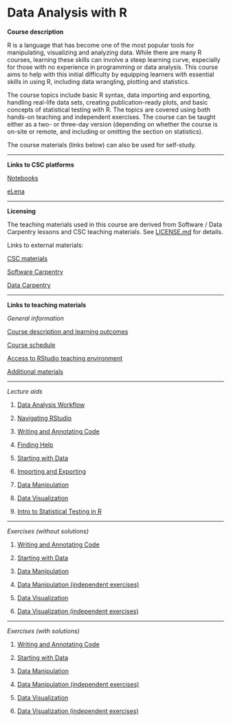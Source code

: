 # Data Analysis with R

**Course description**

R is a language that has become one of the most popular tools for manipulating, visualizing and analyzing data. While there are many R courses, learning these skills can involve a steep learning curve, especially for those with no experience in programming or data analysis. This course aims to help with this initial difficulty by equipping learners with essential skills in using R, including data wrangling, plotting and statistics.

The course topics include basic R syntax, data importing and exporting, handling real-life data sets, creating publication-ready plots, and basic concepts of statistical testing with R. The topics are covered using both hands-on teaching and independent exercises. The course can be taught either as a two- or three-day version (depending on whether the course is on-site or remote, and including or omitting the section on statistics).

The course materials (links below) can also be used for self-study.

---

**Links to CSC platforms**

[Notebooks](https://notebooks.csc.fi/)

[eLena](https://e-learn.csc.fi)

---

**Licensing**

The teaching materials used in this course are derived from Software / Data Carpentry lessons and CSC teaching materials. See [LICENSE.md](LICENSE.md) for details.

Links to external materials:

[CSC materials](https://github.com/csc-training/R-for-beginners)

[Software Carpentry](https://software-carpentry.org)

[Data Carpentry](https://datacarpentry.org/)

---

**Links to teaching materials**

*General information*

[Course description and learning outcomes](https://csc-training.github.io/da-with-r-remote/CourseDescription/CourseDescription.html)

[Course schedule](https://csc-training.github.io/da-with-r-remote/Schedule/Schedule.html)

[Access to RStudio teaching environment](https://csc-training.github.io/da-with-r-remote/RStudioAccess/RStudioAccess.html)

[Additional materials](https://csc-training.github.io/da-with-r-remote/AdditionalResources/AdditionalResources.html)

---

*Lecture aids*

1. [Data Analysis Workflow](https://csc-training.github.io/da-with-r-remote/LectureMaterials/Workflow.html)

2. [Navigating RStudio](https://csc-training.github.io/da-with-r-remote/LectureMaterials/NavigatingRStudio.html)

3. [Writing and Annotating Code](https://csc-training.github.io/da-with-r-remote/LectureMaterials/WritingAndAnnotating.html)

4. [Finding Help](https://csc-training.github.io/da-with-r-remote/LectureMaterials/FindingHelp.html)

5. [Starting with Data](https://csc-training.github.io/da-with-r-remote/LectureMaterials/StartingWithData.html)

6. [Importing and Exporting](https://csc-training.github.io/da-with-r-remote/LectureMaterials/ImportingExporting.html)

7. [Data Manipulation](https://csc-training.github.io/da-with-r-remote/LectureMaterials/DataManipulation.html)

8. [Data Visualization](https://csc-training.github.io/da-with-r-remote/LectureMaterials/DataVisualization.html)

9. [Intro to Statistical Testing in R](https://csc-training.github.io/da-with-r-remote/LectureMaterials/Statistics.html)

---

*Exercises (without solutions)*

1. [Writing and Annotating Code](https://csc-training.github.io/da-with-r-remote/Exercises/3_BasicFeatures_Exercises.html)

2. [Starting with Data](https://csc-training.github.io/da-with-r-remote/Exercises/4_StartingWithData_Exercises.html)

3. [Data Manipulation](https://csc-training.github.io/da-with-r-remote/Exercises/5_DataManipulation_Exercises.html)

4. [Data Manipulation (independent exercises)](https://csc-training.github.io/da-with-r-remote/Exercises/5_DataManipulation_Extra.html)

5. [Data Visualization](https://csc-training.github.io/da-with-r-remote/Exercises/6_DataVisualization_Exercises.html)

6. [Data Visualization (independent exercises)](https://csc-training.github.io/da-with-r-remote/Exercises/6_DataVisualization_Extra.html)

---

*Exercises (with solutions)*

1. [Writing and Annotating Code](https://csc-training.github.io/da-with-r-remote/ExercisesCompleted/3_BasicFeatures_Exercises_Completed.html)

2. [Starting with Data](https://csc-training.github.io/da-with-r-remote/ExercisesCompleted/4_StartingWithData_Exercises_Completed.html)

3. [Data Manipulation](https://csc-training.github.io/da-with-r-remote/ExercisesCompleted/5_DataManipulation_Exercises_Completed.html)

4. [Data Manipulation (independent exercises)](https://csc-training.github.io/da-with-r-remote/ExercisesCompleted/5_DataManipulation_Extra_Completed.html)

5. [Data Visualization](https://csc-training.github.io/da-with-r-remote/ExercisesCompleted/6_DataVisualization_Exercises_Completed.html)

6. [Data Visualization (independent exercises)](https://csc-training.github.io/da-with-r-remote/ExercisesCompleted/6_DataVisualization_Extra_Completed.html)
